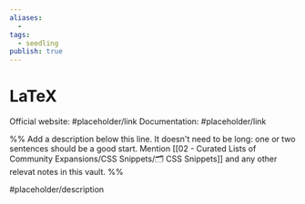 ```yaml
---
aliases:
  -
tags:
  - seedling
publish: true
---
```


# LaTeX

Official website: #placeholder/link
Documentation: #placeholder/link

%% Add a description below this line. It doesn't need to be long: one or two sentences should be a good start. Mention [[02 - Curated Lists of Community Expansions/CSS Snippets/🗂️ CSS Snippets]] and any other relevat notes in this vault. %%

#placeholder/description
